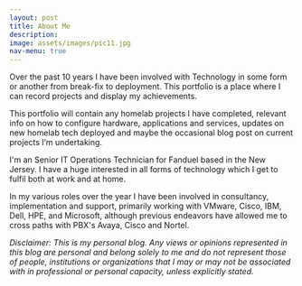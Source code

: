 ```yaml
---
layout: post
title: About Me
description:
image: assets/images/pic11.jpg
nav-menu: true
---
```


Over the past 10 years I have been involved with Technology in some form or another from break-fix to deployment.  This portfolio is a place where I can record projects and display my achievements.

This portfolio will contain any homelab projects I have completed, relevant info on how to configure hardware, applications and services, updates on new homelab tech deployed and maybe the occasional blog post on current projects I’m undertaking.

I'm an Senior IT Operations Technician for Fanduel based in the New Jersey. I have a huge interested in all forms of technology which I get to fulfil both at work and at home.

In my various roles over the year I have been involved in consultancy, implementation and support, primarily working with VMware, Cisco, IBM, Dell, HPE, and Microsoft, although previous endeavors have allowed me to cross paths with PBX's Avaya, Cisco and Nortel.  

*Disclaimer: This is my personal blog. Any views or opinions represented in this blog are personal and belong solely to me and do not represent those of people, institutions or organizations that I may or may not be associated with in professional or personal capacity, unless explicitly stated.*
